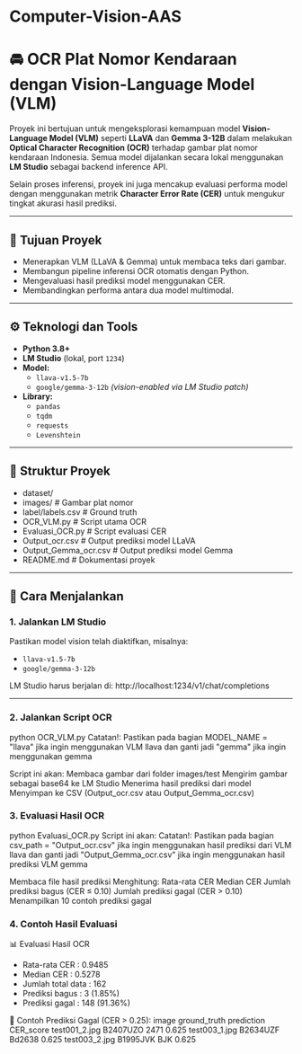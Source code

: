 # Computer-Vision-AAS

# 🚘 OCR Plat Nomor Kendaraan dengan Vision-Language Model (VLM)

Proyek ini bertujuan untuk mengeksplorasi kemampuan model **Vision-Language Model (VLM)** seperti **LLaVA** dan **Gemma 3-12B** dalam melakukan **Optical Character Recognition (OCR)** terhadap gambar plat nomor kendaraan Indonesia. Semua model dijalankan secara lokal menggunakan **LM Studio** sebagai backend inference API.

Selain proses inferensi, proyek ini juga mencakup evaluasi performa model dengan menggunakan metrik **Character Error Rate (CER)** untuk mengukur tingkat akurasi hasil prediksi.

---

## 🎯 Tujuan Proyek

- Menerapkan VLM (LLaVA & Gemma) untuk membaca teks dari gambar.
- Membangun pipeline inferensi OCR otomatis dengan Python.
- Mengevaluasi hasil prediksi model menggunakan CER.
- Membandingkan performa antara dua model multimodal.

---

## ⚙️ Teknologi dan Tools

- **Python 3.8+**
- **LM Studio** (lokal, port `1234`)
- **Model:**
  - `llava-v1.5-7b`
  - `google/gemma-3-12b` *(vision-enabled via LM Studio patch)*
- **Library:**
  - `pandas`
  - `tqdm`
  - `requests`
  - `Levenshtein`

---

## 📂 Struktur Proyek

- dataset/
- images/ # Gambar plat nomor
- label/labels.csv # Ground truth
- OCR_VLM.py # Script utama OCR
- Evaluasi_OCR.py # Script evaluasi CER
- Output_ocr.csv # Output prediksi model LLaVA
- Output_Gemma_ocr.csv # Output prediksi model Gemma
- README.md # Dokumentasi proyek


---

## 🚀 Cara Menjalankan

### 1. Jalankan LM Studio
Pastikan model vision telah diaktifkan, misalnya:
- `llava-v1.5-7b`
- `google/gemma-3-12b`

LM Studio harus berjalan di:
http://localhost:1234/v1/chat/completions


---

### 2. Jalankan Script OCR
python OCR_VLM.py
Catatan!:
Pastikan pada bagian MODEL_NAME = "llava" jika ingin menggunakan VLM llava dan ganti jadi "gemma" jika ingin menggunakan gemma

Script ini akan:
Membaca gambar dari folder images/test
Mengirim gambar sebagai base64 ke LM Studio
Menerima hasil prediksi dari model
Menyimpan ke CSV (Output_ocr.csv atau Output_Gemma_ocr.csv)


### 3. Evaluasi Hasil OCR
python Evaluasi_OCR.py
Script ini akan:
Catatan!:
Pastikan pada bagian csv_path = "Output_ocr.csv" jika ingin menggunakan hasil prediksi dari VLM llava dan ganti jadi "Output_Gemma_ocr.csv" jika ingin menggunakan hasil prediksi VLM gemma


Membaca file hasil prediksi
Menghitung:
Rata-rata CER
Median CER
Jumlah prediksi bagus (CER ≤ 0.10)
Jumlah prediksi gagal (CER > 0.10)
Menampilkan 10 contoh prediksi gagal

### 4. Contoh Hasil Evaluasi
📊 Evaluasi Hasil OCR
- Rata-rata CER     : 0.9485
- Median CER        : 0.5278
- Jumlah total data : 162
- Prediksi bagus    : 3 (1.85%)
- Prediksi gagal    : 148 (91.36%)

🛑 Contoh Prediksi Gagal (CER > 0.25):
        image     ground_truth     prediction     CER_score
  test001_2.jpg     B2407UZO            2471         0.625
  test003_1.jpg     B2634UZF          Bd2638         0.625
  test003_2.jpg     B1995JVK             BJK         0.625

